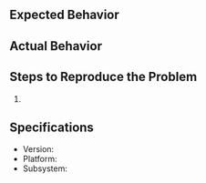 ## Expected Behavior


## Actual Behavior


## Steps to Reproduce the Problem

  1.

## Specifications

  - Version:
  - Platform:
  - Subsystem:
